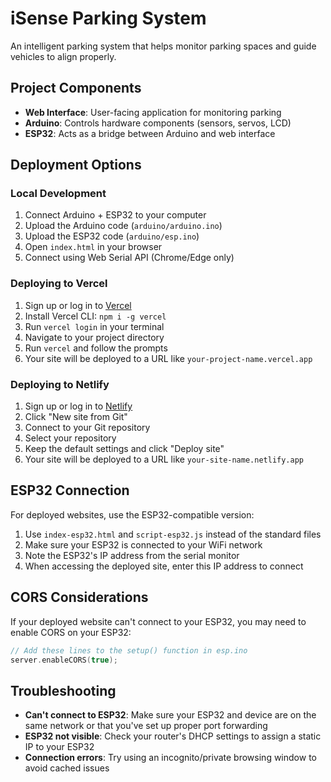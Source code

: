 # iSense Parking System

An intelligent parking system that helps monitor parking spaces and guide vehicles to align properly.

## Project Components

- **Web Interface**: User-facing application for monitoring parking
- **Arduino**: Controls hardware components (sensors, servos, LCD)
- **ESP32**: Acts as a bridge between Arduino and web interface

## Deployment Options

### Local Development
1. Connect Arduino + ESP32 to your computer
2. Upload the Arduino code (`arduino/arduino.ino`)
3. Upload the ESP32 code (`arduino/esp.ino`)
4. Open `index.html` in your browser
5. Connect using Web Serial API (Chrome/Edge only)

### Deploying to Vercel

1. Sign up or log in to [Vercel](https://vercel.com/)
2. Install Vercel CLI: `npm i -g vercel`
3. Run `vercel login` in your terminal
4. Navigate to your project directory
5. Run `vercel` and follow the prompts
6. Your site will be deployed to a URL like `your-project-name.vercel.app`

### Deploying to Netlify

1. Sign up or log in to [Netlify](https://www.netlify.com/)
2. Click "New site from Git"
3. Connect to your Git repository
4. Select your repository
5. Keep the default settings and click "Deploy site"
6. Your site will be deployed to a URL like `your-site-name.netlify.app`

## ESP32 Connection

For deployed websites, use the ESP32-compatible version:

1. Use `index-esp32.html` and `script-esp32.js` instead of the standard files
2. Make sure your ESP32 is connected to your WiFi network
3. Note the ESP32's IP address from the serial monitor
4. When accessing the deployed site, enter this IP address to connect

## CORS Considerations

If your deployed website can't connect to your ESP32, you may need to enable CORS on your ESP32:

```cpp
// Add these lines to the setup() function in esp.ino
server.enableCORS(true);
```

## Troubleshooting

- **Can't connect to ESP32**: Make sure your ESP32 and device are on the same network or that you've set up proper port forwarding
- **ESP32 not visible**: Check your router's DHCP settings to assign a static IP to your ESP32
- **Connection errors**: Try using an incognito/private browsing window to avoid cached issues 